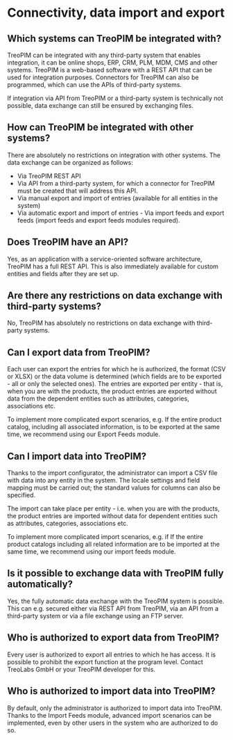 # Connectivity, data import and export



## Which systems can TreoPIM be integrated with?

TreoPIM can be integrated with any third-party system that enables integration, it can be online shops, ERP, CRM, PLM, MDM, CMS and other systems. TreoPIM is a web-based software with a REST API that can be used for integration purposes. Connectors for TreoPIM can also be programmed, which can use the APIs of third-party systems.

If integration via API from TreoPIM or a third-party system is technically not possible, data exchange can still be ensured by exchanging files.

  

## How can TreoPIM be integrated with other systems?

There are absolutely no restrictions on integration with other systems. The data exchange can be organized as follows:

- Via TreoPIM REST API
- Via API from a third-party system, for which a connector for TreoPIM must be created that will address this API.
- Via manual export and import of entries (available for all entities in the system)
- Via automatic export and import of entries - Via import feeds and export feeds (import feeds and export feeds modules required).




## Does TreoPIM have an API?

Yes, as an application with a service-oriented software architecture, TreoPIM has a full REST API. This is also immediately available for custom entities and fields after they are set up.

  

## Are there any restrictions on data exchange with third-party systems?

No, TreoPIM has absolutely no restrictions on data exchange with third-party systems.

  

## Can I export data from TreoPIM?

Each user can export the entries for which he is authorized, the format (CSV or XLSX) or the data volume is determined (which fields are to be exported - all or only the selected ones). The entries are exported per entity - that is, when you are with the products, the product entries are exported without data from the dependent entities such as attributes, categories, associations etc.

To implement more complicated export scenarios, e.g. If the entire product catalog, including all associated information, is to be exported at the same time, we recommend using our Export Feeds module.



## Can I import data into TreoPIM?

Thanks to the import configurator, the administrator can import a CSV file with data into any entity in the system. The locale settings and field mapping must be carried out; the standard values for columns can also be specified.

The import can take place per entity - i.e. when you are with the products, the product entries are imported without data for dependent entities such as attributes, categories, associations etc.

To implement more complicated import scenarios, e.g. if If the entire product catalogs including all related information are to be imported at the same time, we recommend using our import feeds module.

  

## Is it possible to exchange data with TreoPIM fully automatically?

Yes, the fully automatic data exchange with the TreoPIM system is possible. This can e.g. secured either via REST API from TreoPIM, via an API from a third-party system or via a file exchange using an FTP server.

  

## Who is authorized to export data from TreoPIM?

Every user is authorized to export all entries to which he has access. It is possible to prohibit the export function at the program level. Contact TreoLabs GmbH or your TreoPIM developer for this.



## Who is authorized to import data into TreoPIM?

By default, only the administrator is authorized to import data into TreoPIM. Thanks to the Import Feeds module, advanced import scenarios can be implemented, even by other users in the system who are authorized to do so.
